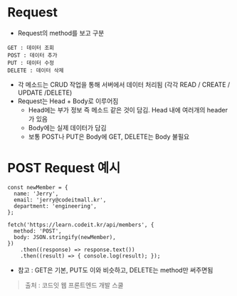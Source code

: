 # Request
* Request의 method를 보고 구분
```
GET : 데이터 조회
POST : 데이터 추가
PUT : 데이터 수정
DELETE : 데이터 삭제
```
* 각 메소드는 CRUD 작업을 통해 서버에서 데이터 처리됨 (각각 READ / CREATE / UPDATE /DELETE)
* Request는 Head + Body로 이루어짐
    * Head에는 부가 정보 즉 메소드 같은 것이 담김. Head 내에 여러개의 header가 있음
    * Body에는 실제 데이터가 담김
    * 보통 POST나 PUT은 Body에 GET, DELETE는 Body 불필요


# POST Request 예시
```
const newMember = {
  name: 'Jerry',
  email: 'jerry@codeitmall.kr',
  department: 'engineering',
};

fetch('https://learn.codeit.kr/api/members', {
  method: 'POST',
  body: JSON.stringify(newMember),
})
    .then((response) => response.text())
    .then((result) => { console.log(result); });
```
* 참고 : GET은 기본, PUT도 이와 비슷하고, DELETE는 method만 써주면됨

> 출처 : 코드잇 웹 프론트엔드 개발 스쿨
